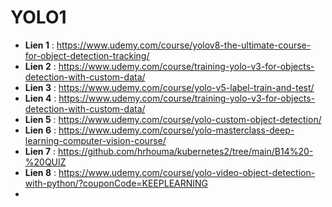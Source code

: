 # YOLO1
- **Lien 1** : https://www.udemy.com/course/yolov8-the-ultimate-course-for-object-detection-tracking/
- **Lien 2** : https://www.udemy.com/course/training-yolo-v3-for-objects-detection-with-custom-data/
- **Lien 3** : https://www.udemy.com/course/yolo-v5-label-train-and-test/
- **Lien 4** : https://www.udemy.com/course/training-yolo-v3-for-objects-detection-with-custom-data/
- **Lien 5** : https://www.udemy.com/course/yolo-custom-object-detection/
- **Lien 6** : https://www.udemy.com/course/yolo-masterclass-deep-learning-computer-vision-course/
- **Lien 7** : https://github.com/hrhouma/kubernetes2/tree/main/B14%20-%20QUIZ
- **Lien 8** : https://www.udemy.com/course/yolo-video-object-detection-with-python/?couponCode=KEEPLEARNING
- 


  

